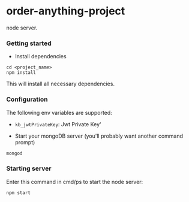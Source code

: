 # order-anything-project
node server.

### Getting started
- Install dependencies
```
cd <project_name>
npm install
```
This will install all necessary dependencies.

### Configuration
The following env variables are supported:
- `kb_jwtPrivateKey`: Jwt Private Key'

- Start your mongoDB server (you'll probably want another command prompt)
```bash
mongod
```
### Starting server
Enter this command in cmd/ps to start the node server:
```
npm start
```

